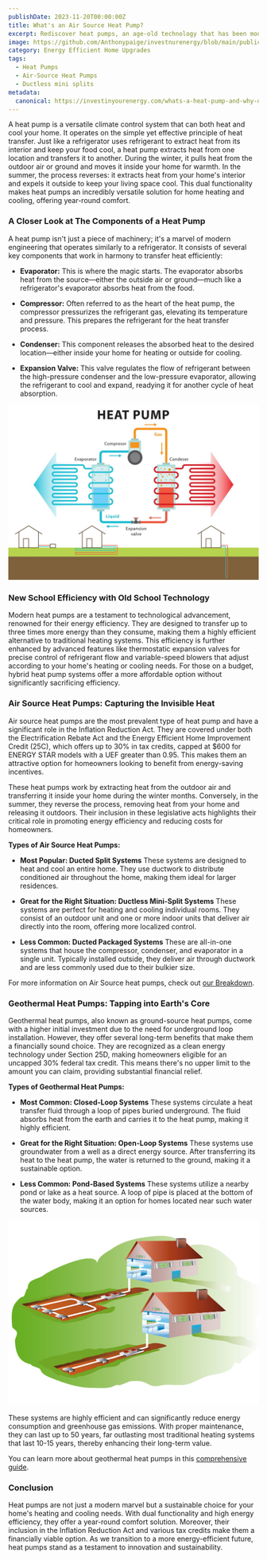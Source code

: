 ```yaml
---
publishDate: 2023-11-20T00:00:00Z
title: What's an Air Source Heat Pump?
excerpt: Rediscover heat pumps, an age-old technology that has been modernized to provide both heating and cooling solutions for your home.
image: https://github.com/Anthonypaige/investnurenergy/blob/main/public/images/cover-art/HPQ-1-cover-art.png?raw=true
category: Energy Efficient Home Upgrades
tags:
  - Heat Pumps
  - Air-Source Heat Pumps
  - Ductless mini splits
metadata:
  canonical: https://investinyourenergy.com/whats-a-heat-pump-and-why-do-i-need-to-know
---
```


A heat pump is a versatile climate control system that can both heat and cool your home. It operates on the simple yet effective principle of heat transfer. Just like a refrigerator uses refrigerant to extract heat from its interior and keep your food cool, a heat pump extracts heat from one location and transfers it to another. During the winter, it pulls heat from the outdoor air or ground and moves it inside your home for warmth. In the summer, the process reverses: it extracts heat from your home's interior and expels it outside to keep your living space cool. This dual functionality makes heat pumps an incredibly versatile solution for home heating and cooling, offering year-round comfort.

### **A Closer Look at The Components of a Heat Pump**

A heat pump isn't just a piece of machinery; it's a marvel of modern engineering that operates similarly to a refrigerator. It consists of several key components that work in harmony to transfer heat efficiently:

- **Evaporator:** This is where the magic starts. The evaporator absorbs heat from the source—either the outside air or ground—much like a refrigerator's evaporator absorbs heat from the food.

- **Compressor:** Often referred to as the heart of the heat pump, the compressor pressurizes the refrigerant gas, elevating its temperature and pressure. This prepares the refrigerant for the heat transfer process.

- **Condenser:** This component releases the absorbed heat to the desired location—either inside your home for heating or outside for cooling.

- **Expansion Valve:** This valve regulates the flow of refrigerant between the high-pressure condenser and the low-pressure evaporator, allowing the refrigerant to cool and expand, readying it for another cycle of heat absorption.

![Super wide](https://github.com/Anthonypaige/investnurenergy/blob/main/public/images/In-article-images/HPQ-1-in-article.jpg?raw=true)

### **New School Efficiency with Old School Technology**

Modern heat pumps are a testament to technological advancement, renowned for their energy efficiency. They are designed to transfer up to three times more energy than they consume, making them a highly efficient alternative to traditional heating systems. This efficiency is further enhanced by advanced features like thermostatic expansion valves for precise control of refrigerant flow and variable-speed blowers that adjust according to your home's heating or cooling needs. For those on a budget, hybrid heat pump systems offer a more affordable option without significantly sacrificing efficiency.

### **Air Source Heat Pumps: Capturing the Invisible Heat**

Air source heat pumps are the most prevalent type of heat pump and have a significant role in the Inflation Reduction Act. They are covered under both the Electrification Rebate Act and the Energy Efficient Home Improvement Credit (25C), which offers up to 30% in tax credits, capped at $600 for ENERGY STAR models with a UEF greater than 0.95. This makes them an attractive option for homeowners looking to benefit from energy-saving incentives.

These heat pumps work by extracting heat from the outdoor air and transferring it inside your home during the winter months. Conversely, in the summer, they reverse the process, removing heat from your home and releasing it outdoors. Their inclusion in these legislative acts highlights their critical role in promoting energy efficiency and reducing costs for homeowners.

**Types of Air Source Heat Pumps:**

- **Most Popular: Ducted Split Systems**
  These systems are designed to heat and cool an entire home. They use ductwork to distribute conditioned air throughout the home, making them ideal for larger residences.

- **Great for the Right Situation: Ductless Mini-Split Systems**
  These systems are perfect for heating and cooling individual rooms. They consist of an outdoor unit and one or more indoor units that deliver air directly into the room, offering more localized control.

- **Less Common: Ducted Packaged Systems**
  These are all-in-one systems that house the compressor, condenser, and evaporator in a single unit. Typically installed outside, they deliver air through ductwork and are less commonly used due to their bulkier size.

For more information on Air Source heat pumps, check out [our Breakdown](air-source-heat-pumps-are-changing-the-game).

### **Geothermal Heat Pumps: Tapping into Earth's Core**

Geothermal heat pumps, also known as ground-source heat pumps, come with a higher initial investment due to the need for underground loop installation. However, they offer several long-term benefits that make them a financially sound choice. They are recognized as a clean energy technology under Section 25D, making homeowners eligible for an uncapped 30% federal tax credit. This means there's no upper limit to the amount you can claim, providing substantial financial relief.

**Types of Geothermal Heat Pumps:**

- **Most Common: Closed-Loop Systems**
  These systems circulate a heat transfer fluid through a loop of pipes buried underground. The fluid absorbs heat from the earth and carries it to the heat pump, making it highly efficient.

- **Great for the Right Situation: Open-Loop Systems**
  These systems use groundwater from a well as a direct energy source. After transferring its heat to the heat pump, the water is returned to the ground, making it a sustainable option.

- **Less Common: Pond-Based Systems**
  These systems utilize a nearby pond or lake as a heat source. A loop of pipe is placed at the bottom of the water body, making it an option for homes located near such water sources.

![Super wide](https://github.com/Anthonypaige/investnurenergy/blob/main/public/images/In-article-images/HPQ-1-in-article2.png?raw=true)

These systems are highly efficient and can significantly reduce energy consumption and greenhouse gas emissions. With proper maintenance, they can last up to 50 years, far outlasting most traditional heating systems that last 10-15 years, thereby enhancing their long-term value.

You can learn more about geothermal heat pumps in this [comprehensive guide](geothermal-heat-pumps-tapping-into-the-earths-core).

### **Conclusion**

Heat pumps are not just a modern marvel but a sustainable choice for your home's heating and cooling needs. With dual functionality and high energy efficiency, they offer a year-round comfort solution. Moreover, their inclusion in the Inflation Reduction Act and various tax credits make them a financially viable option. As we transition to a more energy-efficient future, heat pumps stand as a testament to innovation and sustainability.
